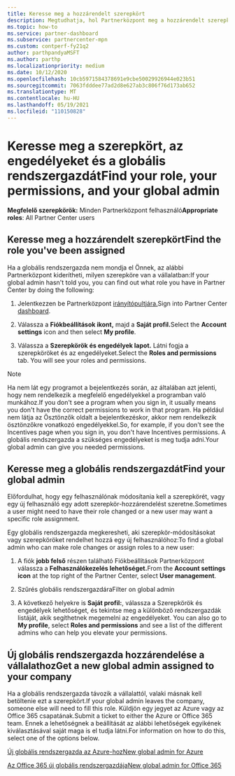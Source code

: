 ```yaml
---
title: Keresse meg a hozzárendelt szerepkört
description: Megtudhatja, hol Partnerközpont meg a hozzárendelt szerepkört, az engedélyeket és a globális rendszergazdát.
ms.topic: how-to
ms.service: partner-dashboard
ms.subservice: partnercenter-mpn
ms.custom: contperf-fy21q2
author: parthpandyaMSFT
ms.author: parthp
ms.localizationpriority: medium
ms.date: 10/12/2020
ms.openlocfilehash: 10cb5971584378691e9cbe50029926944e023b51
ms.sourcegitcommit: 7063fdddee77ad2d8e627ab3c806f76d173ab652
ms.translationtype: MT
ms.contentlocale: hu-HU
ms.lasthandoff: 05/19/2021
ms.locfileid: "110150828"
---
```

# <a name="find-your-role-your-permissions-and-your-global-admin"></a><span data-ttu-id="c69f3-103">Keresse meg a szerepkört, az engedélyeket és a globális rendszergazdát</span><span class="sxs-lookup"><span data-stu-id="c69f3-103">Find your role, your permissions, and your global admin</span></span>


<span data-ttu-id="c69f3-104">**Megfelelő szerepkörök:** Minden Partnerközpont felhasználó</span><span class="sxs-lookup"><span data-stu-id="c69f3-104">**Appropriate roles**: All Partner Center users</span></span>

## <a name="find-the-role-youve-been-assigned"></a><span data-ttu-id="c69f3-105">Keresse meg a hozzárendelt szerepkört</span><span class="sxs-lookup"><span data-stu-id="c69f3-105">Find the role you've been assigned</span></span>

<span data-ttu-id="c69f3-106">Ha a globális rendszergazda nem mondja el Önnek, az alábbi Partnerközpont kiderítheti, milyen szerepköre van a vállalatban:</span><span class="sxs-lookup"><span data-stu-id="c69f3-106">If your global admin hasn't told you, you can find out what role you have in Partner Center by doing the following:</span></span>

1. <span data-ttu-id="c69f3-107">Jelentkezzen be Partnerközpont [irányítópultjára.](https://partner.microsoft.com/dashboard/home)</span><span class="sxs-lookup"><span data-stu-id="c69f3-107">Sign into Partner Center [dashboard](https://partner.microsoft.com/dashboard/home).</span></span>

1. <span data-ttu-id="c69f3-108">Válassza a **Fiókbeállítások ikont,** majd a **Saját profil.**</span><span class="sxs-lookup"><span data-stu-id="c69f3-108">Select the **Account settings** icon and then select **My profile**.</span></span>
 
1. <span data-ttu-id="c69f3-109">Válassza a **Szerepkörök és engedélyek lapot.** Látni fogja a szerepköröket és az engedélyeket.</span><span class="sxs-lookup"><span data-stu-id="c69f3-109">Select the **Roles and permissions** tab. You will see your roles and permissions.</span></span>
 
>[!Note]
><span data-ttu-id="c69f3-110">Ha nem lát egy programot a bejelentkezés során, az általában azt jelenti, hogy nem rendelkezik a megfelelő engedélyekkel a programban való munkához.</span><span class="sxs-lookup"><span data-stu-id="c69f3-110">If you don't see a program when you sign in, it usually means you don't have the correct permissions to work in that program.</span></span> <span data-ttu-id="c69f3-111">Ha például nem látja az Ösztönzők oldalt a bejelentkezéskor, akkor nem rendelkezik ösztönzőkre vonatkozó engedélyekkel.</span><span class="sxs-lookup"><span data-stu-id="c69f3-111">So, for example, if you don't see the Incentives page when you sign in, you don't have Incentives permissions.</span></span> <span data-ttu-id="c69f3-112">A globális rendszergazda a szükséges engedélyeket is meg tudja adni.</span><span class="sxs-lookup"><span data-stu-id="c69f3-112">Your global admin can give you needed permissions.</span></span>

## <a name="find-your-global-admin"></a><span data-ttu-id="c69f3-113">Keresse meg a globális rendszergazdát</span><span class="sxs-lookup"><span data-stu-id="c69f3-113">Find your global admin</span></span>

<span data-ttu-id="c69f3-114">Előfordulhat, hogy egy felhasználónak módosítania kell a szerepkörét, vagy egy új felhasználó egy adott szerepkör-hozzárendelést szeretne.</span><span class="sxs-lookup"><span data-stu-id="c69f3-114">Sometimes a user might need to have their role changed or a new user may want a specific role assignment.</span></span>

<span data-ttu-id="c69f3-115">Egy globális rendszergazda megkeresheti, aki szerepkör-módosításokat vagy szerepköröket rendelhet hozzá egy új felhasználóhoz:</span><span class="sxs-lookup"><span data-stu-id="c69f3-115">To find a global admin who can make role changes or assign roles to a new user:</span></span> 

1. <span data-ttu-id="c69f3-116">A fiók **jobb felső** részen található Fiókbeállítások Partnerközpont válassza a **Felhasználókezelés lehetőséget.**</span><span class="sxs-lookup"><span data-stu-id="c69f3-116">From the **Account settings icon** at the top right of the Partner Center, select **User management**.</span></span>

1. <span data-ttu-id="c69f3-117">Szűrés globális rendszergazdára</span><span class="sxs-lookup"><span data-stu-id="c69f3-117">Filter on global admin</span></span>

1. <span data-ttu-id="c69f3-118">A következő helyekre is **Saját profil:**, válassza a Szerepkörök és engedélyek lehetőséget, és tekintse meg a különböző rendszergazdák listáját, akik segíthetnek megemelni az engedélyeket. </span><span class="sxs-lookup"><span data-stu-id="c69f3-118">You can also go to **My profile**, select **Roles and permissions** and see a list of the different admins who can help you elevate your permissions.</span></span> 


## <a name="get-a-new-global-admin-assigned-to-your-company"></a><span data-ttu-id="c69f3-119">Új globális rendszergazda hozzárendelése a vállalathoz</span><span class="sxs-lookup"><span data-stu-id="c69f3-119">Get a new global admin assigned to your company</span></span>

<span data-ttu-id="c69f3-120">Ha a globális rendszergazda távozik a vállalattól, valaki másnak kell betöltenie ezt a szerepkört.</span><span class="sxs-lookup"><span data-stu-id="c69f3-120">If your global admin leaves the company, someone else will need to fill this role.</span></span> <span data-ttu-id="c69f3-121">Küldjön egy jegyet az Azure vagy az Office 365 csapatának.</span><span class="sxs-lookup"><span data-stu-id="c69f3-121">Submit a ticket to either the Azure or Office 365 team.</span></span> <span data-ttu-id="c69f3-122">Ennek a lehetőségnek a beállítását az alábbi lehetőségek egyikének kiválasztásával saját maga is el tudja látni.</span><span class="sxs-lookup"><span data-stu-id="c69f3-122">For information on how to do this, select one of the options below.</span></span>

[<span data-ttu-id="c69f3-123">Új globális rendszergazda az Azure-hoz</span><span class="sxs-lookup"><span data-stu-id="c69f3-123">New global admin for Azure</span></span>](https://support.microsoft.com/help/4505981/what-to-do-if-the-only-admin-for-your-mpn-program-has-left-the-company)

[<span data-ttu-id="c69f3-124">Az Office 365 új globális rendszergazdája</span><span class="sxs-lookup"><span data-stu-id="c69f3-124">New global admin for Office 365</span></span>](https://admin.microsoft.com/)

